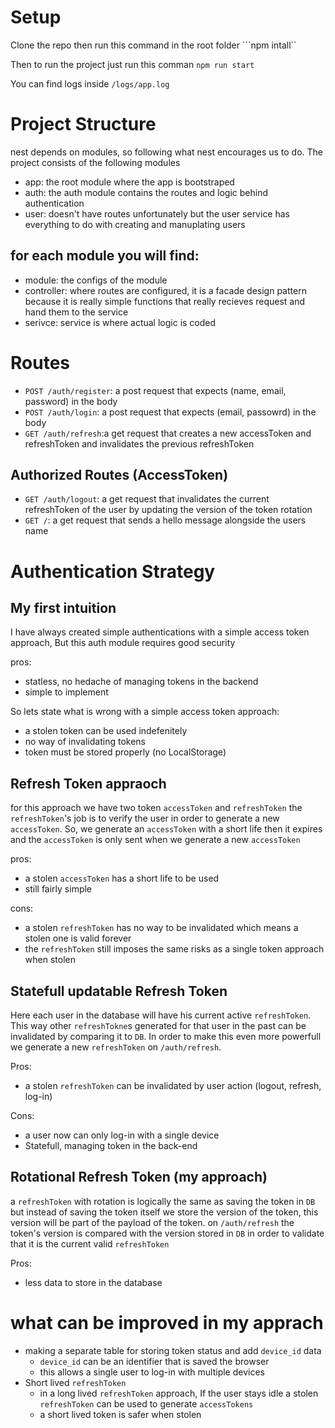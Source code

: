 # Setup

Clone the repo then run this command in the root folder
```npm intall``

Then to run the project just run this comman
```npm run start```

You can find logs inside `/logs/app.log`


# Project Structure
nest depends on modules, so following what nest encourages us to do.
The project consists of the following modules
- app: the root module where the app is bootstraped
- auth: the auth module contains the routes and logic behind authentication
- user: doesn't have routes unfortunately but the user service has everything to do with creating and manuplating users

## for each module you will find:
- module: the configs of the module
- controller: where routes are configured, it is a facade design pattern because it is really simple functions that really recieves request and hand them to the service
- serivce: service is where actual logic is coded


# Routes

- `POST /auth/register`: a post request that expects (name, email, password) in the body
- `POST /auth/login`: a post request that expects (email, passowrd) in the body
- `GET /auth/refresh`:a get request that creates a new accessToken and refreshToken and invalidates the previous refreshToken

## Authorized Routes (AccessToken)
- `GET /auth/logout`: a get request that invalidates the current refreshToken of the user by updating the version of the token rotation
- `GET /`: a get request that sends a hello message alongside the users name


# Authentication Strategy
## My first intuition
I have always created simple authentications with a simple access token approach,
But this auth module requires good security

pros:
- statless, no hedache of managing tokens in the backend
- simple to implement

So lets state what is wrong with a simple access token approach:
- a stolen token can be used indefenitely
- no way of invalidating tokens
- token must be stored properly (no LocalStorage)

## Refresh Token appraoch
for this approach we have two token `accessToken` and `refreshToken`
the `refreshToken`'s job is to verify the user in order to generate a new `accessToken`.
So, we generate an `accessToken` with a short life then it expires and the `accessToken` is only sent when we generate a new `accessToken`

pros:
- a stolen `accessToken` has a short life to be used
- still fairly simple

cons:
- a stolen `refreshToken` has no way to be invalidated which means a stolen one is valid forever
- the `refreshToken` still imposes the same risks as a single token approach when stolen

## Statefull updatable Refresh Token
Here each user in the database will have his current active `refreshToken`.
This way other `refreshTokne`s generated for that user in the past can be invalidated by comparing it to `DB`.
In order to make this even more powerfull we generate a new `refreshToken` on `/auth/refresh`.

Pros:
- a stolen `refreshToken` can be invalidated by user action (logout, refresh, log-in)

Cons:
- a user now can only log-in with a single device
- Statefull, managing token in the back-end

## Rotational Refresh Token (my approach)
a `refreshToken` with rotation is logically the same as saving the token in `DB` but instead of saving the token itself we store the version of the token, this version will be part of the payload of the token.
on `/auth/refresh` the token's version is compared with the version stored in `DB` in order to validate that it is the current valid `refreshToken`

Pros:
- less data to store in the database


# what can be improved in my apprach

- making a separate table for storing token status and add `device_id` data
  - `device_id` can be an identifier that is saved the browser
  - this allows a single user to log-in with multiple devices
- Short lived `refreshToken`
  - in a long lived `refreshToken` approach, If the user stays idle a stolen `refreshToken` can be used to generate `accessTokens`
  - a short lived token is safer when stolen